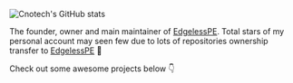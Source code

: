 ![Cnotech's GitHub stats](https://github-readme-stats.vercel.app/api?username=Cnotech&show_icons=true)

The founder, owner and main maintainer of [EdgelessPE](https://github.com/EdgelessPE). Total stars of my personal account may seen few due to lots of repositories ownership transfer to [EdgelessPE](https://github.com/EdgelessPE) 💨

Check out some awesome projects below 👇

